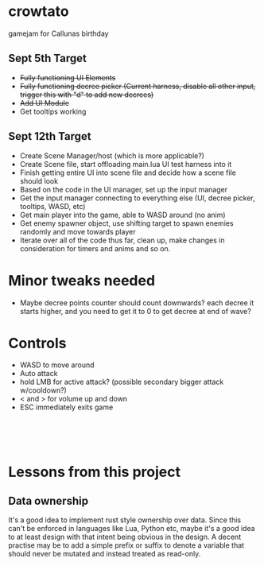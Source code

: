 # crowtato
gamejam for Callunas birthday


## Sept 5th Target
- ~~Fully functioning UI Elements~~
- ~~Fully functioning decree picker (Current harness, disable all other input, trigger this with "d" to add new decrees)~~
- ~~Add UI Module~~
- Get tooltips working

## Sept 12th Target
- Create Scene Manager/host (which is more applicable?)
- Create Scene file, start offloading main.lua UI test harness into it
- Finish getting entire UI into scene file and decide how a scene file should look
- Based on the code in the UI manager, set up the input manager
- Get the input manager connecting to everything else (UI, decree picker, tooltips, WASD, etc)
- Get main player into the game, able to WASD around (no anim)
- Get enemy spawner object, use shifting target to spawn enemies randomly and move towards player
- Iterate over all of the code thus far, clean up, make changes in consideration for timers and anims and so on.


# Minor tweaks needed
- Maybe decree points counter should count downwards? each decree it starts higher, and you need to get it to 0 to get decree at end of wave?


# Controls
- WASD to move around
- Auto attack
- hold LMB for active attack? (possible secondary bigger attack w/cooldown?)
- < and > for volume up and down
- ESC immediately exits game


<br/><br/><br/>

# Lessons from this project

## Data ownership
It's a good idea to implement rust style ownership over data. Since this can't be enforced in languages like Lua, Python etc, maybe it's a good idea to at least design with that intent being obvious in the design. A decent practise may be to add a simple prefix or suffix to denote a variable that should never be mutated and instead treated as read-only.

